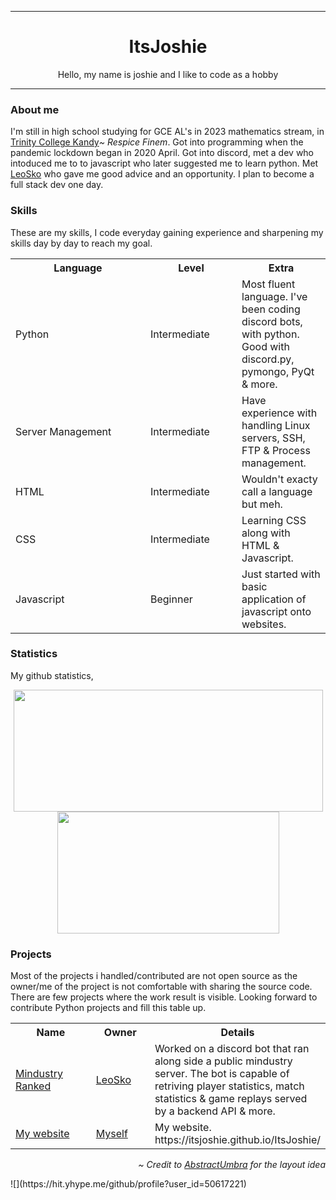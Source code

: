 ***
<div align="center">
  <h1>ItsJoshie</h1>
  <p>
    Hello, my name is joshie and I like to code as a hobby
  </p>
</div>

***
<div align="left">
  <h3>About me</h3>
  <p>
    I'm still in high school studying for GCE AL's in 2023 mathematics stream, in <a href="https://www.trinitycollege.lk" target="_blank">Trinity College Kandy</a><i>~ Respice Finem</i>.
    Got into programming when the pandemic lockdown began in 2020 April.
    Got into discord, met a dev who intoduced me to to javascript who later suggested me to learn python.
    Met <a href="https://github.com/LeoSko" target="_blank">LeoSko</a> who gave me good advice and an opportunity.
    I plan to become a full stack dev one day.
  </p>

  <h3>Skills</h3>
  <p>
    These are my skills, I code everyday gaining experience and sharpening my skills day by day to reach my goal.
  </p>
  <table>
    <tr>
      <th width=200px>Language</th>
      <th width=130px>Level</th>
      <th>Extra</th>
    </tr>
      <tr>
      <td>Python</td>
      <td>Intermediate</td>
      <td>Most fluent language. I've been coding discord bots, with python. Good with discord.py, pymongo, PyQt & more.</td>
    </tr>
    <tr>
      <td>Server Management</td>
      <td>Intermediate</td>
      <td>Have experience with handling Linux servers, SSH, FTP & Process management.</td>
    </tr>
    <tr>
      <td>HTML</td>
      <td>Intermediate</td>
      <td>Wouldn't exacty call a language but meh.</td>
    </tr>
    <tr>
      <td>CSS</td>
      <td>Intermediate</td>
      <td>Learning CSS along with HTML & Javascript.</td>
    </tr>
    <tr>
      <td>Javascript</td>
      <td>Beginner</td>
      <td>Just started with basic application of javascript onto websites.</td>
    </tr>
  </table>

  <h3>Statistics</h3>
  <p>
    My github statistics,
  </p>
  <p align="center">
    <img src="https://github-readme-stats.vercel.app/api?username=ItsJoshie&show_icons=true&include_all_commits=true&show_icons=true&title_color=fff&icon_color=f0f0f0&text_color=f0f0f0&bg_color=151b22&hide_border=true" width=495px height=195px />
    <img src="https://github-readme-stats.vercel.app/api/top-langs/?username=ItsJoshie&show_icons=true&show_icons=true&title_color=&icon_color=f0f0f0&text_color=f0f0f0&bg_color=151b22&hide_border=true" width=355px height=195px />
  </p>

  <h3>Projects</h3>
  <p>
    Most of the projects i handled/contributed are not open source as the owner/me of the project is not comfortable with sharing the source code.
    There are few projects where the work result is visible. Looking forward to contribute Python projects and fill this table up.
  </p>
  <table>
    <tr>
      <th width=200px>Name</th>
      <th width=130px>Owner</th>
      <th>Details</tr>
    </tr>
    <tr>
      <td>
        <a href="https://discord.com/invite/Hjr92J7" target="_blank">Mindustry Ranked</a>
      </td>
      <td>
        <a href="https://github.com/LeoSko" target="_blank">LeoSko</a>
      </td>
      <td>
        Worked on a discord bot that ran along side a public mindustry server.
        The bot is capable of retriving player statistics, match statistics & game replays served by a backend API & more.
      </td>
    </tr>
  <tr>
    <td>
      <a href="https://github.com/ItsJoshie/ItsJoshie" target="_blank">My website</a>
    </td>
    <td>
      <a href="https://github.com/ItsJoshie" target="_blank">Myself</a>
    </td>
    <td>
      My website. https://itsjoshie.github.io/ItsJoshie/
    </td>
  </tr>
  </table>

  <p align="right">
    <i>~ Credit to <a href="https://github.com/AbstractUmbra">AbstractUmbra</a> for the layout idea</i>
  </p>
</div>
![](https://hit.yhype.me/github/profile?user_id=50617221)
